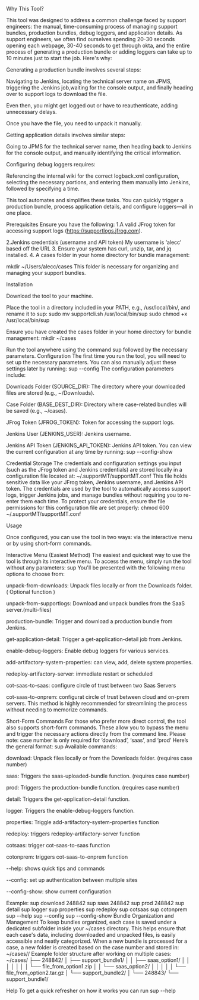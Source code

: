 Why This Tool?

This tool was designed to address a common challenge faced by support engineers: the manual, time-consuming process of managing support bundles, production bundles, debug loggers, and application details.
As support engineers, we often find ourselves spending 20-30 seconds opening each webpage, 30-40 seconds to get through okta, and the entire process of generating a production bundle or adding loggers can take up to 10 minutes just to start the job. Here's why:

 Generating a production bundle involves several steps:

Navigating to Jenkins, locating the technical server name on JPMS, triggering the Jenkins job,waiting for the console output, and finally heading over to support logs to download the file.

Even then, you might get logged out or have to reauthenticate, adding unnecessary delays.

Once you have the file, you need to unpack it manually.


Getting application details involves similar steps:

Going to JPMS for the technical server name, then heading back to Jenkins for the console output, and manually identifying the critical information.


Configuring debug loggers requires:

Referencing the internal wiki for the correct logback.xml configuration, selecting the necessary portions, and entering them manually into Jenkins, followed by specifying a time.

This tool automates and simplifies these tasks. You can quickly trigger a production bundle, process application details, and configure loggers—all in one place.

Prerequisites
Ensure you have the following:
1.A valid JFrog token for accessing support logs (https://supportlogs.jfrog.com). 

2.Jenkins credentials (username and API token) My username is ‘alecc’ based off the URL
3. Ensure your system has curl, unzip, tar, and jq installed.
4. A cases folder in your home directory for bundle management:

  mkdir ~/Users/alecc/cases
This folder is necessary for organizing and managing your support bundles.

Installation

Download the tool to your machine.

Place the tool in a directory included in your PATH, e.g., /usr/local/bin/, and rename it to sup:
sudo mv supportcli.sh /usr/local/bin/sup
sudo chmod +x /usr/local/bin/sup

Ensure you have created the cases folder in your home directory for bundle management:
mkdir ~/cases

Run the tool anywhere using the command sup followed by the necessary parameters.
Configuration
The first time you run the tool, you will need to set up the necessary parameters. You can also manually adjust these settings later by running:
sup --config
The configuration parameters include:


Downloads Folder (SOURCE_DIR): The directory where your downloaded files are stored (e.g., ~/Downloads).

Case Folder (BASE_DEST_DIR): Directory where case-related bundles will be saved (e.g., ~/cases).

JFrog Token (JFROG_TOKEN): Token for accessing the support logs.

Jenkins User (JENKINS_USER): Jenkins username.

Jenkins API Token (JENKINS_API_TOKEN): Jenkins API token.
You can view the current configuration at any time by running:
sup --config-show

Credential Storage
The credentials and configuration settings you input (such as the JFrog token and Jenkins credentials) are stored locally in a configuration file located at:
  ~/.supportMT/supportMT.conf
This file holds sensitive data like your JFrog token, Jenkins username, and Jenkins API token. The credentials are used by the tool to automatically access support logs, trigger Jenkins jobs, and manage bundles without requiring you to re-enter them each time.
To protect your credentials, ensure the file permissions for this configuration file are set properly:
  chmod 600 ~/.supportMT/supportMT.conf


Usage


Once configured, you can use the tool in two ways: via the interactive menu or by using short-form commands.

Interactive Menu (Easiest Method)
The easiest and quickest way to use the tool is through its interactive menu. To access the menu, simply run the tool without any parameters:
  sup
You'll be presented with the following menu options to choose from:

unpack-from-downloads: Unpack files locally or from the Downloads folder. ( Optional function )

unpack-from-supportlogs: Download and unpack bundles from the SaaS server.(multi-files)

production-bundle: Trigger and download a production bundle from Jenkins.

get-application-detail: Trigger a get-application-detail job from Jenkins.

enable-debug-loggers: Enable debug loggers for various services.

add-artifactory-system-properties: can view, add, delete system properties.

redeploy-artifactory-server: immediate restart or scheduled

cot-saas-to-saas: configure circle of trust between two Saas Servers

cot-saas-to-onprem: configurat circle of trust between cloud and on-prem servers.
This method is highly recommended for streamlining the process without needing to memorize commands.



Short-Form Commands
For those who prefer more direct control, the tool also supports short-form commands. These allow you to bypass the menu and trigger the necessary actions directly from the command line.
Please note: case number is only required for ‘download’, ‘saas’, and ‘prod’
Here’s the general format:
sup <command> <case-number>
Available commands:

download: Unpack files locally or from the Downloads folder. (requires case number)

saas: Triggers the saas-uploaded-bundle function. (requires case number)

prod: Triggers the production-bundle function. (requires case number)

detail: Triggers the get-application-detail function.

logger: Triggers the enable-debug-loggers function.

properties: Triggle add-artifactory-system-properties function

redeploy: triggers redeploy-artifactory-server function

cotsaas: trigger cot-saas-to-saas function

cotonprem: triggers cot-saas-to-onprem function

--help: shows quick tips and commands

--config: set up authentication between multiple sites

--config-show: show current configuration

Example:
  sup download 248842
  sup saas 248842
  sup prod 248842
  sup detail
  sup logger
  sup properties
  sup redeploy
  sup cotsaas
  sup cotonprem
  sup  --help
  sup  --config
  sup  --config-show
Bundle Organization and Management
To keep bundles organized, each case is saved under a dedicated subfolder inside your ~/cases directory. This helps ensure that each case's data, including downloaded and unpacked files, is easily accessible and neatly categorized.
When a new bundle is processed for a case, a new folder is created based on the case number and stored in:
  ~/cases/<case-number>/
Example folder structure after working on multiple cases:
  ~/cases/
  ├── 248842/
  │   ├── support_bundle1/
  │   │   ├── saas_option1/
  │   │   │       │
  │   │   │       └── file_from_option1.zip
  │   │   └── saas_option2/
  │   │           │
  │   │           └── file_from_option2.tar.gz
  │   └── support_bundle2/
  │
  └── 248843/
      └── support_bundle1/

Help
To get a quick refresher on how it works you  can run
sup --help
